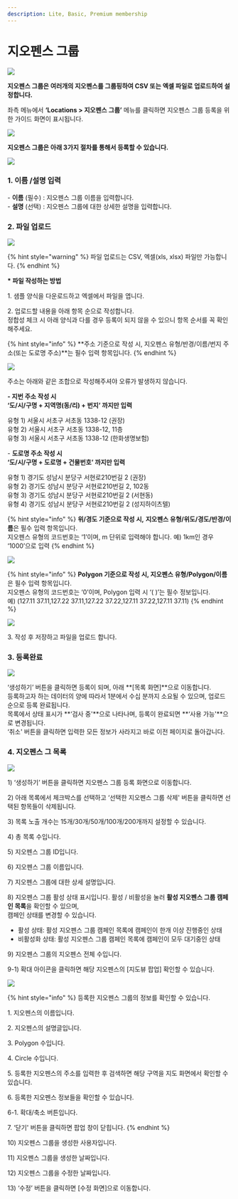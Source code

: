 ```yaml
---
description: Lite, Basic, Premium membership
---
```


# 지오펜스 그룹

![](<../../.gitbook/assets/image (85).png>)

**지오펜스 그룹은 여러개의 지오펜스를 그룹핑하여 CSV 또는 엑셀 파일로 업로드하여 설정합니다.**

좌측 메뉴에서 **‘Locations > 지오펜스 그룹’** 메뉴를 클릭하면 지오펜스 그룹 등록을 위한 가이드 화면이 표시됩니다.

![](<../../.gitbook/assets/image (42).png>)

**지오펜스 그룹은 아래 3가지 절차를 통해서 등록할 수 있습니다.**

![](<../../.gitbook/assets/image (31) (1).png>)

### **1. 이름 /설명 입력**

\- **이름** (필수) : 지오펜스 그룹 이름을 입력합니다.\
\- **설명** (선택) : 지오펜스 그룹에 대한 상세한 설명을 입력합니다.

### 2. 파일 업로드

![](<../../.gitbook/assets/image (48).png>)

{% hint style="warning" %}
파일 업로드는 CSV, 엑셀(xls, xlsx) 파일만 가능합니다.
{% endhint %}

**\* 파일 작성하는 방법**

1\. 샘플 양식을 다운로드하고 엑셀에서 파일을 엽니다.

2\. 업로드할 내용을 아래 항목 순으로 작성합니다.\
정합성 체크 시 아래 양식과 다를 경우 등록이 되지 않을 수 있으니 항목 순서를 꼭 확인해주세요.

{% hint style="info" %}
**주소 기준으로 작성 시, 지오펜스 유형/반경/이름/번지 주소(또는 도로명 주소)**는 필수 입력 항목입니다.
{% endhint %}

![](<../../.gitbook/assets/image (25).png>)

주소는 아래와 같은 조합으로 작성해주셔야 오류가 발생하지 않습니다.

**- 지번 주소 작성 시**\
**‘도/시/구명 + 지역명(동/리) + 번지’ 까지만 입력**

유형 1) 서울시 서초구 서초동 1338-12 (권장)\
유형 2) 서울시 서초구 서초동 1338-12, 11층\
유형 3) 서울시 서초구 서초동 1338-12 (한화생명보험)

\- **도로명 주소 작성 시**\
**‘도/시/구명 + 도로명 + 건물번호’ 까지만 입력**

유형 1) 경기도 성남시 분당구 서현로210번길 2 (권장)\
유형 2) 경기도 성남시 분당구 서현로210번길 2, 102동\
유형 3) 경기도 성남시 분당구 서현로210번길 2 (서현동)\
유형 4) 경기도 성남시 분당구 서현로210번길 2 (성지하이츠텔)

{% hint style="info" %}
**위/경도 기준으로 작성 시,** **지오펜스 유형/위도/경도/반경/이름**은 필수 입력 항목입니다.\
지오펜스 유형의 코드번호는 ‘1’이며, m 단위로 입력해야 합니다. 예) 1km인 경우 ‘1000’으로 입력
{% endhint %}

![](<../../.gitbook/assets/image (108) (1).png>)

{% hint style="info" %}
**Polygon 기준으로 작성 시, 지오펜스 유형/Polygon/이름**은 필수 입력 항목입니다.\
지오펜스 유형의 코드번호는 ‘0’이며, Polygon 입력 시 ‘( )’는 필수 정보입니다.\
예) (127.11 37.11,127.22 37.11,127.22 37.22,127.11 37.22,127.11 37.11)
{% endhint %}

![](<../../.gitbook/assets/image (75).png>)

3\. 작성 후 저장하고 파일을 업로드 합니다.

### 3. 등록완료

![](<../../.gitbook/assets/image (108).png>)

‘생성하기’ 버튼을 클릭하면 등록이 되며, 아래 **\[목록 화면]**으로 이동합니다.\
등록하고자 하는 데이터의 양에 따라서 1분에서 수십 분까지 소요될 수 있으며, 업로드 순으로 등록 완료됩니다.\
목록에서 상태 표시가 **‘검사 중'**으로 나타나며, 등록이 완료되면 **‘사용 가능'**으로 변경됩니다.\
‘취소' 버튼을 클릭하면 입력한 모든 정보가 사라지고 바로 이전 페이지로 돌아갑니다.

### 4. 지오펜스 그 목록

![](<../../.gitbook/assets/image (61).png>)

1\) ‘생성하기’ 버튼을 클릭하면 지오펜스 그룹 등록 화면으로 이동합니다.

2\) 아래 목록에서 체크박스를 선택하고 ‘선택한 지오펜스 그룹 삭제' 버튼을 클릭하면 선택된 항목들이 삭제됩니다.

3\) 목록 노출 개수는 15개/30개/50개/100개/200개까지 설정할 수 있습니다.

4\) 총 목록 수입니다.

5\) 지오펜스 그룹 ID입니다.

6\) 지오펜스 그룹 이름입니다.

7\) 지오펜스 그룹에 대한 상세 설명입니다.

8\) 지오펜스 그룹 활성 상태 표시입니다. 활성 / 비활성을 눌러 **활성 지오펜스 그룹 캠페인 목록**을 확인할 수 있으며,\
캠페인 상태를 변경할 수 있습니다.

* 활성 상태: 활성 지오펜스 그룹 캠페인 목록에 캠페인이 한개 이상 진행중인 상태
* 비활성화 상태: 활성 지오펜스 그룹 캠페인 목록에 캠페인이 모두 대기중인 상태

9\) 지오펜스 그룹의 지오펜스 전체 수입니다.

9-1) 확대 아이콘을 클릭하면 해당 지오펜스의 \[지도뷰 팝업] 확인할 수 있습니다.

![](<../../.gitbook/assets/image (109).png>)

{% hint style="info" %}
등록한 지오펜스 그룹의 정보를 확인할 수 있습니다.

1\. 지오펜스의 이름입니다.

2\. 지오펜스의 설명글입니다.

3\. Polygon 수입니다.

4\. Circle 수입니다.

5\. 등록한 지오펜스의 주소를 입력한 후 검색하면 해당 구역을 지도 화면에서 확인할 수 있습니다.

6\. 등록한 지오펜스 정보들을 확인할 수 있습니다.

6-1. 확대/축소 버튼입니다.

7\. ‘닫기' 버튼을 클릭하면 팝업 창이 닫힙니다.
{% endhint %}

10\) 지오펜스 그룹을 생성한 사용자입니다.

11\) 지오펜스 그룹을 생성한 날짜입니다.

12\) 지오펜스 그룹을 수정한 날짜입니다.

13\) ‘수정’ 버튼을 클릭하면 \[수정 화면]으로 이동합니다.

####
